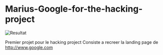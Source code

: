 # Marius-Google-for-the-hacking-project

![Resultat](https://i.imgur.com/I2j02Pl.png)

Premier projet pour le hacking project
Consiste a recreer la landing page de http://www.google.com
